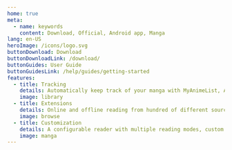 ```yaml
---
home: true
meta:
  - name: keywords
    content: Download, Official, Android app, Manga
lang: en-US
heroImage: /icons/logo.svg
buttonDownload: Download
buttonDownloadLink: /download/
buttonGuides: User Guide
buttonGuidesLink: /help/guides/getting-started
features:
  - title: Tracking
    details: Automatically keep track of your manga with MyAnimeList, AniList, Kitsu, Shikimori, and Bangumi
    image: library
  - title: Extensions
    details: Online and offline reading from hundred of different sources
    image: browse
  - title: Customization
    details: A configurable reader with multiple reading modes, custom color filters, and other settings
    image: manga
---
```

